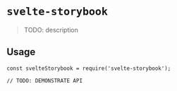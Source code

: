 # `svelte-storybook`

> TODO: description

## Usage

```
const svelteStorybook = require('svelte-storybook');

// TODO: DEMONSTRATE API
```
